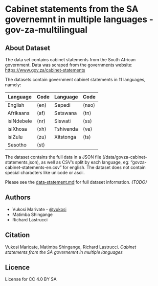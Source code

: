 Cabinet statements from the SA governemnt in multiple languages - gov-za-multilingual
==============================
About Dataset
---------------------
The data set contains cabinet statements from the South African government. Data was scraped from the governments website:
https://www.gov.za/cabinet-statements

The datasets contain government cabinet statements in 11 languages, namely:

|  Language  | Code |  Language  | Code |
|------------|------|------------|------|
| English    | (en) | Sepedi     | (nso)|
| Afrikaans  | (af) | Setswana   | (tn) |
| isiNdebele | (nr) | Siswati    | (ss) |
| isiXhosa   | (xh) | Tshivenda  | (ve) |
| isiZulu    | (zu) | Xitstonga  | (ts) |
| Sesotho    | (st) |


The dataset contains the full data in a JSON file (/data/govza-cabinet-statements.json), as well as CSV’s split by each language, eg: “govza-cabinet-statements-en.csv” for english.
The dataset does not contain special characters like unicode or ascii.

Please see the [data-statement.md](/data_statement.md) for full dataset information. *(TODO)*

Authors
-------
- Vukosi Marivate - [@vukosi](https://twitter.com/vukosi)
- Matimba Shingange
- Richard Lastrucci

Citation
--------
Vukosi Maricate, Matimba Shingange, Richard Lastrucci. _Cabinet statements from the SA governemnt in multiple languages_

Licence
-------
License for CC 4.0 BY SA

